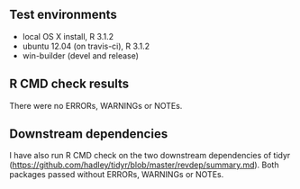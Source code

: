 ## Test environments
* local OS X install, R 3.1.2
* ubuntu 12.04 (on travis-ci), R 3.1.2
* win-builder (devel and release)

## R CMD check results
There were no ERRORs, WARNINGs or NOTEs. 

## Downstream dependencies
I have also run R CMD check on the two downstream dependencies of tidyr 
(https://github.com/hadley/tidyr/blob/master/revdep/summary.md). Both packages passed without ERRORs, WARNINGs or NOTEs.
